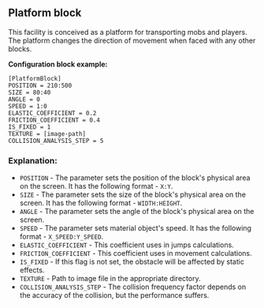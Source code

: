  ## Platform block

 This facility is conceived as a platform for transporting mobs and players.  
 The platform changes the direction of movement when faced with any other blocks.

 **Configuration block example:**

    [PlatformBlock]
    POSITION = 210:500
    SIZE = 80:40
    ANGLE = 0
    SPEED = 1:0
    ELASTIC_COEFFICIENT = 0.2
    FRICTION_COEFFICIENT = 0.4
    IS_FIXED = 1
    TEXTURE = [image-path]
    COLLISION_ANALYSIS_STEP = 5

 ### Explanation:

 * `POSITION` - The parameter sets the position of the block's physical area on the screen. It has the following format - `X:Y`.
 * `SIZE` - The parameter sets the size of the block's physical area on the screen. It has the following format - `WIDTH:HEIGHT`.
 * `ANGLE` - The parameter sets the angle of the block's physical area on the screen.
 * `SPEED` - The parameter sets material object's speed. It has the following format - `X_SPEED:Y_SPEED`.
 * `ELASTIC_COEFFICIENT` - This coefficient uses in jumps calculations.
 * `FRICTION_COEFFICIENT` - This coefficient uses in movement calculations.
 * `IS_FIXED` - If this flag is not set, the obstacle will be affected by static effects.
 * `TEXTURE` - Path to image file in the appropriate directory.
 * `COLLISION_ANALYSIS_STEP` - The collision frequency factor depends on the accuracy of the collision, but the performance suffers.